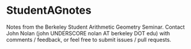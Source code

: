 # StudentAGnotes
Notes from the Berkeley Student Arithmetic Geometry Seminar.
Contact John Nolan (john UNDERSCORE nolan AT berkeley DOT edu) with comments / feedback, or feel free to submit issues / pull requests.
